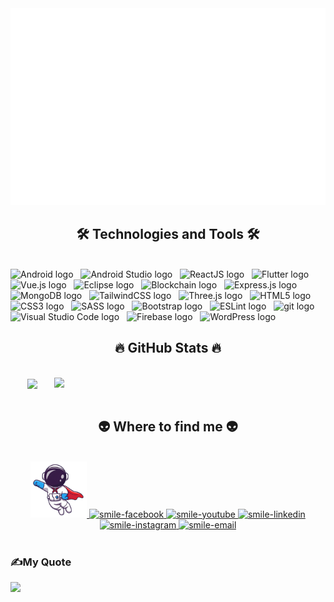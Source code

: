 <!-- Trungquandev -->
<a href="#" target="_blank">
  <img src="svg/smile.svg" width="1200" alt="smile-official" />
</a>

<h2 align="center"> 🛠 Technologies and Tools 🛠</h2>
<br>
<!-- https://simpleicons.org/ -->
<span><img src="https://img.shields.io/badge/Android-282C34?logo=android&logoColor=3DDC84" alt="Android logo" title="Android" height="25" /></span>
&nbsp;
<span><img src="https://img.shields.io/badge/Android Studio-282C34?logo=AndroidStudio&logoColor=3DDC84" alt="Android Studio logo" title="Android Studio" height="25" /></span>
&nbsp;
<span><img src="https://img.shields.io/badge/ReactJS-282C34?logo=react&logoColor=61DAFB" alt="ReactJS logo" title="ReactJS" height="25" /></span>
&nbsp;
<span><img src="https://img.shields.io/badge/Flutter-282C34?logo=flutter&logoColor=22ADF6" alt="Flutter logo" title="Flutter" height="25" /></span>
&nbsp;
<span><img src="https://img.shields.io/badge/Vue.js-282C34?logo=vue.js&logoColor=4FC08D" alt="Vue.js logo" title="Vue.js" height="25" /></span>
&nbsp;
<span><img src="https://img.shields.io/badge/Eclipse IDE-282C34?logo=Eclipse IDE&logoColor=A213FF" alt="Eclipse logo" title="Nuxt.js" height="25" /></span>
&nbsp;
<span><img src="https://img.shields.io/badge/Blockchain-282C34?logo=blockchain.com&logoColor=F40D12" alt="Blockchain logo" title="Node.js" height="25" /></span>
&nbsp;
<span><img src="https://img.shields.io/badge/Express-282C34?logo=express&logoColor=FFFFFF" alt="Express.js logo" title="Express.js" height="25" /></span>
&nbsp;
<span><img src="https://img.shields.io/badge/MongoDB-282C34?logo=mongodb&logoColor=47A248" alt="MongoDB logo" title="MongoDB" height="25" /></span>
&nbsp;
<span><img src="https://img.shields.io/badge/Tailwind%20CSS-282C34?logo=tailwind-css&logoColor=38B2AC" alt="TailwindCSS logo" title="TailwindCSS" height="25" /></span>
&nbsp;
<span><img src="https://img.shields.io/badge/Three.js-282C34?logo=three.js&logoColor=FFFFFF" alt="Three.js logo" title="Three.js" height="25" /></span>
&nbsp;
<span><img src="https://img.shields.io/badge/HTML5-282C34?logo=html5&logoColor=E34F26" alt="HTML5 logo" title="HTML5" height="25" /></span>
&nbsp;
<span><img src="https://img.shields.io/badge/CSS3-282C34?logo=css3&logoColor=1572B6" alt="CSS3 logo" title="CSS3" height="25" /></span>
&nbsp;
<span><img src="https://img.shields.io/badge/Sass-282C34?logo=sass&logoColor=CC6699" alt="SASS logo" title="SASS" height="25" /></span>
&nbsp;
<span><img src="https://img.shields.io/badge/Bootstrap-282C34?logo=bootstrap&logoColor=7952B3" alt="Bootstrap logo" title="Bootstrap" height="25" /></span>
&nbsp;
<span><img src="https://img.shields.io/badge/ESLint-282C34?logo=eslint&logoColor=4B32C3" alt="ESLint logo" title="ESLint" height="25" /></span>
&nbsp;
<span><img src="https://img.shields.io/badge/git-282C34?logo=git&logoColor=F05032" alt="git logo" title="git" height="25" /></span>
&nbsp;
<span><img src="https://img.shields.io/badge/VS%20Code-282C34?logo=visual-studio-code&logoColor=007ACC" alt="Visual Studio Code logo" title="Visual Studio Code" height="25" /></span>
&nbsp;
<span><img src="https://img.shields.io/badge/Firebase-282C34?logo=firebase&logoColor=FFCA28" alt="Firebase logo" title="Firebase" height="25" /></span>
&nbsp;
<span><img src="https://img.shields.io/badge/WordPress-282C34?logo=wordPress&logoColor=21759B" alt="WordPress logo" title="WordPress" height="25" /></span>
&nbsp;

<br>

<h2 align="center">🔥 GitHub Stats 🔥</h2>
<!-- https://github.com/anuraghazra/github-readme-stats -->
<br>
<div align=center>
  <a href="#" title="lucanhtai">
    <img width="315" align="center" src="https://github-readme-stats.vercel.app/api/top-langs/?username=tailucanh&hide=c%23,powershell,Mathematica,Ruby,Objective-C,Objective-C%2b%2b,Cuda&title_color=61dafb&text_color=ffffff&icon_color=61dafb&bg_color=20232a&langs_count=8&layout=compact&border_color=61dafb&hide_border=true" />
  </a>
  <a href="#" title="lucanhtai">
    <img align="right" width="434" src="https://github-readme-stats.vercel.app/api?username=tailucanh&show_icons=true&theme=react&border_color=61dafb&hide_border=true" />
  </a>
</div>

<br>

<h2 align="center">👽 Where to find me 👽</h2>
<br>
<!-- https://icons8.com -->
<div align="center">
  <a href="https://www.facebook.com/anh.tuanx.7/" target="blank">
    <img width="90" height="90" src="images/ic_myinfo.png" alt="smile-blog" />
  </a>
  <a href="https://www.facebook.com/lucanh.tai" target="blank">
    <img src="https://img.icons8.com/bubbles/100/000000/facebook-new.png" alt="smile-facebook" />
  </a>
  <a href="https://www.youtube.com/" target="blank">
    <img src="https://img.icons8.com/bubbles/100/000000/youtube-squared.png" alt="smile-youtube" />
  </a>
  <a href="https://www.linkedin.com/in/l%E1%BB%A5c-anh-t%C3%A0i-3265b4222/" target="blank">
    <img src="https://img.icons8.com/bubbles/100/000000/linkedin.png" alt="smile-linkedin" />
  </a>
  <a href="" target="blank">
    <img src="https://img.icons8.com/bubbles/100/000000/instagram.png" alt="smile-instagram" />
  </a>
  <a href="mailto:lucanhtai1504@gmail.com" target="top">
    <img src="https://img.icons8.com/bubbles/100/000000/apple-mail.png" alt="smile-email" />
  </a>
</div>

<br>


### ✍️My Quote
![](https://quotes-github-readme.vercel.app/api?type=horizontal&theme=dark)






